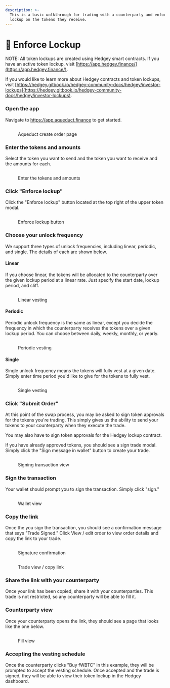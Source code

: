 ```yaml
---
description: >-
  This is a basic walkthrough for trading with a counterparty and enforcing a
  lockup on the tokens they receive.
---
```


# 🔐 Enforce Lockup

NOTE: All token lockups are created using Hedgey smart contracts. If you have an active token lockup, visit [https://app.hedgey.finance/](https://app.hedgey.finance/).

If you would like to learn more about Hedgey contracts and token lockups, visit [https://hedgey.gitbook.io/hedgey-community-docs/hedgey/investor-lockups](https://hedgey.gitbook.io/hedgey-community-docs/hedgey/investor-lockups).

### Open the app

Navigate to https://app.aqueduct.finance to get started.

<figure><img src="../.gitbook/assets/image.png" alt=""><figcaption><p>Aqueduct create order page</p></figcaption></figure>

### Enter the tokens and amounts

Select the token you want to send and the token you want to receive and the amounts for each.

<figure><img src="../.gitbook/assets/image (1).png" alt=""><figcaption><p>Enter the tokens and amounts</p></figcaption></figure>

### Click "Enforce lockup"

Click the "Enforce lockup" button located at the top right of the upper token modal.

<figure><img src="../.gitbook/assets/Screenshot 2024-06-10 at 3.10.20 PM.png" alt=""><figcaption><p>Enforce lockup button</p></figcaption></figure>

### Choose your unlock frequency

We support three types of unlock frequencies, including linear, periodic, and single. The details of each are shown below.

#### Linear

If you choose linear, the tokens will be allocated to the counterparty over the given lockup period at a linear rate. Just specify the start date, lockup period, and cliff.

<figure><img src="../.gitbook/assets/Screenshot 2024-06-10 at 3.11.17 PM.png" alt=""><figcaption><p>Linear vesting</p></figcaption></figure>

#### Periodic

Periodic unlock frequency is the same as linear, except you decide the frequency in which the counterparty receives the tokens over a given lockup period. You can choose between daily, weekly, monthly, or yearly.

<figure><img src="../.gitbook/assets/Screenshot 2024-06-10 at 3.11.28 PM.png" alt=""><figcaption><p>Periodic vesting</p></figcaption></figure>

#### Single

Single unlock frequency means the tokens will fully vest at a given date. Simply enter time period you'd like to give for the tokens to fully vest.

<figure><img src="../.gitbook/assets/Screenshot 2024-06-10 at 3.11.36 PM.png" alt=""><figcaption><p>Single vesting</p></figcaption></figure>

### Click "Submit Order"

At this point of the swap process, you may be asked to sign token approvals for the tokens you're trading. This simply gives us the ability to send your tokens to your counterparty when they execute the trade.

You may also have to sign token approvals for the Hedgey lockup contract.

If you have already approved tokens, you should see a sign trade modal. Simply click the "Sign message in wallet" button to create your trade.

<figure><img src="../.gitbook/assets/image (2).png" alt=""><figcaption><p>Signing transaction view</p></figcaption></figure>

### Sign the transaction

Your wallet should prompt you to sign the transaction. Simply click "sign."

<figure><img src="../.gitbook/assets/image (3).png" alt=""><figcaption><p>Wallet view</p></figcaption></figure>

### Copy the link

Once the you sign the transaction, you should see a confirmation message that says "Trade Signed." Click View / edit order to view order details and copy the link to your trade.

<figure><img src="../.gitbook/assets/image (4).png" alt=""><figcaption><p>Signature confirmation</p></figcaption></figure>

<figure><img src="../.gitbook/assets/image (5).png" alt=""><figcaption><p>Trade view / copy link</p></figcaption></figure>

### Share the link with your counterparty

Once your link has been copied, share it with your counterparties. This trade is not restricted, so any counterparty will be able to fill it.

### Counterparty view

Once your counterparty opens the link, they should see a page that looks like the one below.

<figure><img src="../.gitbook/assets/Screenshot 2024-06-10 at 3.33.06 PM.png" alt=""><figcaption><p>Fill view</p></figcaption></figure>

### Accepting the vesting schedule

Once the counterparty clicks "Buy fWBTC" in this example, they will be prompted to accept the vesting schedule. Once accepted and the trade is signed, they will be able to view their token lockup in the Hedgey dashboard.
